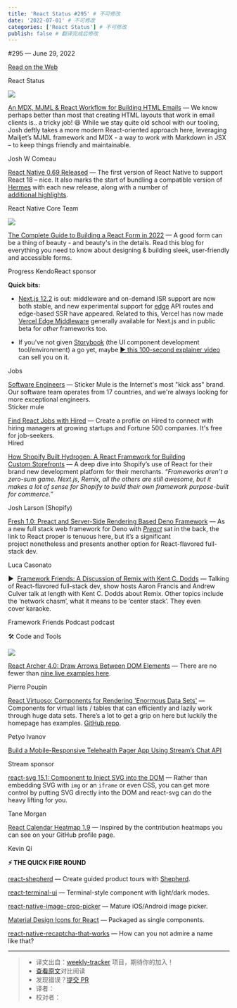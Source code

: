 ```yaml
---
title: 'React Status #295' # 不可修改
date: '2022-07-01' # 不可修改
categories: ['React Status'] # 不可修改
publish: false # 翻译完成后修改
---
```


<!--以上是预览信息，图片一张或限制百字左右，前者优先，全文请使用二级及以下标题-->
<!-- more -->

#​295 — June 29, 2022

[Read on the Web](https://react.statuscode.com/link/125466/web)

React Status

[![](https://res.cloudinary.com/cpress/image/upload/w_1280,e_sharpen:60/kpgpwquywakmvgbrawix.jpg)](https://react.statuscode.com/link/125467/web)

[An MDX, MJML & React Workflow for Building HTML Emails](https://react.statuscode.com/link/125467/web "www.joshwcomeau.com") — We know perhaps better than most that creating HTML layouts that work in email clients is.. a tricky job! 😆 While we stay quite old school with our tooling, Josh deftly takes a more modern React-oriented approach here, leveraging Mailjet’s MJML framework and MDX - a way to work with Markdown in JSX – to keep things friendly and maintainable.

Josh W Comeau

[React Native 0.69 Released](https://react.statuscode.com/link/125468/web "reactnative.dev") — The first version of React Native to support React 18 – nice. It also marks the start of bundling a compatible version of [Hermes](https://react.statuscode.com/link/125469/web) with each new release, along with a number of [additional highlights](https://react.statuscode.com/link/125470/web).

React Native Core Team

[![](https://copm.s3.amazonaws.com/2e17d2a4.png)](https://react.statuscode.com/link/125471/web)

[The Complete Guide to Building a React Form in 2022](https://react.statuscode.com/link/125471/web "ad.doubleclick.net") — A good form can be a thing of beauty - and beauty's in the details. Read this blog for everything you need to know about designing & building sleek, user-friendly and accessible forms.

Progress KendoReact sponsor

**Quick bits:**

*   [Next.js 12.2](https://react.statuscode.com/link/125472/web) is out: middleware and on-demand ISR support are now both stable, and new experimental support for [edge](https://react.statuscode.com/link/125473/web) API routes and edge-based SSR have appeared. Related to this, Vercel has now made [Vercel Edge Middleware](https://react.statuscode.com/link/125474/web) generally available for Next.js and in public beta for _other_ frameworks too.
    
*   If you've not given [Storybook](https://react.statuscode.com/link/125555/web) (the UI component development tool/environment) a go yet, maybe [▶️ this 100-second explainer video](https://react.statuscode.com/link/125475/web) can sell you on it.
    

Jobs

[Software Engineers](https://react.statuscode.com/link/125476/web) — Sticker Mule is the Internet's most "kick ass" brand. Our software team operates from 17 countries, and we're always looking for more exceptional engineers.  
Sticker mule

[Find React Jobs with Hired](https://react.statuscode.com/link/125477/web) — Create a profile on Hired to connect with hiring managers at growing startups and Fortune 500 companies. It's free for job-seekers.  
Hired

[How Shopify Built Hydrogen: A React Framework for Building Custom Storefronts](https://react.statuscode.com/link/125478/web "shopify.engineering") — A deep dive into Shopify’s use of React for their brand new development platform for their merchants. _“Frameworks aren’t a zero-sum game. Next.js, Remix, all the others are still awesome, but it makes a lot of sense for Shopify to build their own framework purpose-built for commerce.”_

Josh Larson (Shopify)

[Fresh 1.0: Preact and Server-Side Rendering Based Deno Framework](https://react.statuscode.com/link/125479/web "deno.com") — As a new full stack web framework for Deno with [_Preact_](https://react.statuscode.com/link/125480/web) sat in the back, the link to React proper is tenuous here, but it’s a significant project nonetheless and presents another option for React-flavored full-stack dev.

Luca Casonato

▶  [Framework Friends: A Discussion of Remix with Kent C. Dodds](https://react.statuscode.com/link/125481/web "www.frameworkfriends.com") — Talking of React-flavored full-stack dev, show hosts Aaron Francis and Andrew Culver talk at length with Kent C. Dodds about Remix. Other topics include the ‘network chasm’, what it means to be ‘center stack’. They even cover karaoke.

Framework Friends Podcast podcast

🛠 Code and Tools

[![](https://res.cloudinary.com/cpress/image/upload/w_1280,e_sharpen:60/ps7vghildvzyfcjxhry7.jpg)](https://react.statuscode.com/link/125482/web)

[React Archer 4.0: Draw Arrows Between DOM Elements](https://react.statuscode.com/link/125482/web "github.com") — There are no fewer than [nine live examples here](https://react.statuscode.com/link/125483/web).

Pierre Poupin

[React Virtuoso: Components for Rendering 'Enormous Data Sets'](https://react.statuscode.com/link/125484/web "virtuoso.dev") — Components for virtual lists / tables that can efficiently and lazily work through huge data sets. There’s a lot to get a grip on here but luckily the homepage has examples. [GitHub repo](https://react.statuscode.com/link/125485/web).

Petyo Ivanov

[Build a Mobile-Responsive Telehealth Pager App Using Stream’s Chat API](https://react.statuscode.com/link/125486/web "getstream.io")

Stream sponsor

[react-svg 15.1: Component to Inject SVG into the DOM](https://react.statuscode.com/link/125487/web "github.com") — Rather than embedding SVG with `img` or an `iframe` or even CSS, you can get more control by putting SVG directly into the DOM and react-svg can do the heavy lifting for you.

Tane Morgan

[React Calendar Heatmap 1.9](https://react.statuscode.com/link/125488/web "github.com") — Inspired by the contribution heatmaps you can see on your GitHub profile page.

Kevin Qi

**⚡️ THE QUICK FIRE ROUND**

[react-shepherd](https://react.statuscode.com/link/125489/web) — Create guided product tours with [Shepherd](https://react.statuscode.com/link/125490/web).

[react-terminal-ui](https://react.statuscode.com/link/125491/web) — Terminal-style component with light/dark modes.

[react-native-image-crop-picker](https://react.statuscode.com/link/125492/web) — Mature iOS/Android image picker.

[Material Design Icons for React](https://react.statuscode.com/link/125493/web) — Packaged as single components.

[react-native-recaptcha-that-works](https://react.statuscode.com/link/125494/web) — How can you not admire a name like that?

---
> * 译文出自：[weekly-tracker](https://github.com/FEDarling/weekly-tracker) 项目，期待你的加入！
> * [查看原文](https://react.statuscode.com/issues/295)对比阅读
> * 发现错误？[提交 PR](https://github.com/FEDarling/weekly-tracker/blob/main/weeklys/react_status/295)
> * 译者：
> * 校对者：
